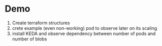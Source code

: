 # Demo

1) Create terraform structures
2) crete example (even non-working) pod to observe later on its scaling
3) install KEDA and observe dependency between number of pods and number of blobs